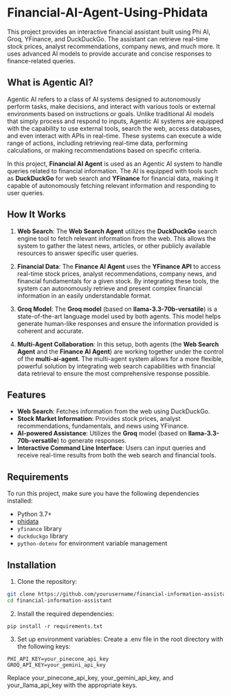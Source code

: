 # Financial-AI-Agent-Using-Phidata
This project provides an interactive financial assistant built using Phi AI, Groq, YFinance, and DuckDuckGo. The assistant can retrieve real-time stock prices, analyst recommendations, company news, and much more. It uses advanced AI models to provide accurate and concise responses to finance-related queries.

## What is Agentic AI?

Agentic AI refers to a class of AI systems designed to autonomously perform tasks, make decisions, and interact with various tools or external environments based on instructions or goals. Unlike traditional AI models that simply process and respond to inputs, Agentic AI systems are equipped with the capability to use external tools, search the web, access databases, and even interact with APIs in real-time. These systems can execute a wide range of actions, including retrieving real-time data, performing calculations, or making recommendations based on specific criteria.

In this project, **Financial AI Agent** is used as an Agentic AI system to handle queries related to financial information. The AI is equipped with tools such as **DuckDuckGo** for web search and **YFinance** for financial data, making it capable of autonomously fetching relevant information and responding to user queries.

## How It Works

1. **Web Search**: 
   The **Web Search Agent** utilizes the **DuckDuckGo** search engine tool to fetch relevant information from the web. This allows the system to gather the latest news, articles, or other publicly available resources to answer specific user queries.

2. **Financial Data**:
   The **Finance AI Agent** uses the **YFinance API** to access real-time stock prices, analyst recommendations, company news, and financial fundamentals for a given stock. By integrating these tools, the system can autonomously retrieve and present complex financial information in an easily understandable format.

3. **Groq Model**:
   The **Groq model** (based on **llama-3.3-70b-versatile**) is a state-of-the-art language model used by both agents. This model helps generate human-like responses and ensure the information provided is coherent and accurate.

4. **Multi-Agent Collaboration**:
   In this setup, both agents (the **Web Search Agent** and the **Finance AI Agent**) are working together under the control of the **multi-ai-agent**. The multi-agent system allows for a more flexible, powerful solution by integrating web search capabilities with financial data retrieval to ensure the most comprehensive response possible.

## Features

- **Web Search**: Fetches information from the web using DuckDuckGo.
- **Stock Market Information**: Provides stock prices, analyst recommendations, fundamentals, and news using YFinance.
- **AI-powered Assistance**: Utilizes the **Groq** model (based on **llama-3.3-70b-versatile**) to generate responses.
- **Interactive Command Line Interface**: Users can input queries and receive real-time results from both the web search and financial tools.

## Requirements

To run this project, make sure you have the following dependencies installed:

- Python 3.7+
- [phidata]([https://github.com/phi-agent/phi](https://docs.phidata.com/introduction))
- `yfinance` library
- `duckduckgo` library
- `python-dotenv` for environment variable management

## Installation

1. Clone the repository:

```bash
git clone https://github.com/yourusername/financial-information-assistant.git
cd financial-information-assistant
```
2. Install the required dependencies:
```
pip install -r requirements.txt
```
3. Set up environment variables:
Create a .env file in the root directory with the following keys:
```
PHI_API_KEY=your_pinecone_api_key
GROQ_API_KEY=your_gemini_api_key
```
Replace your_pinecone_api_key, your_gemini_api_key, and your_llama_api_key with the appropriate keys.
